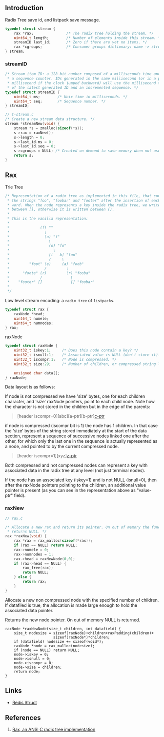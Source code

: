 ## Introduction


Radix Tree save id, and listpack save message.


```c
typedef struct stream {
    rax *rax;               /* The radix tree holding the stream. */
    uint64_t length;        /* Number of elements inside this stream. */
    streamID last_id;       /* Zero if there are yet no items. */
    rax *cgroups;           /* Consumer groups dictionary: name -> streamCG */
} stream;
```


### streamID
```c
/* Stream item ID: a 128 bit number composed of a milliseconds time and
 * a sequence counter. IDs generated in the same millisecond (or in a past
 * millisecond if the clock jumped backward) will use the millisecond time
 * of the latest generated ID and an incremented sequence. */
typedef struct streamID {
    uint64_t ms;        /* Unix time in milliseconds. */
    uint64_t seq;       /* Sequence number. */
} streamID;
```


```c
// t-stream.c
/* Create a new stream data structure. */
stream *streamNew(void) {
    stream *s = zmalloc(sizeof(*s));
    s->rax = raxNew();
    s->length = 0;
    s->last_id.ms = 0;
    s->last_id.seq = 0;
    s->cgroups = NULL; /* Created on demand to save memory when not used. */
    return s;
}
```


## Rax

Trie Tree
```c
/* Representation of a radix tree as implemented in this file, that contains
 * the strings "foo", "foobar" and "footer" after the insertion of each
 * word. When the node represents a key inside the radix tree, we write it
 * between [], otherwise it is written between ().
 *
 * This is the vanilla representation:
 *
 *              (f) ""
 *                \
 *                (o) "f"
 *                  \
 *                  (o) "fo"
 *                    \
 *                  [t   b] "foo"
 *                  /     \
 *         "foot" (e)     (a) "foob"
 *                /         \
 *      "foote" (r)         (r) "fooba"
 *              /             \
 *    "footer" []             [] "foobar"
 *
 */
 ```

Low level stream encoding: a `radix tree` of `listpacks`.

```c
typedef struct rax {
    raxNode *head;
    uint64_t numele;
    uint64_t numnodes;
} rax;
```

raxNode

```c
typedef struct raxNode {
    uint32_t iskey:1;     /* Does this node contain a key? */
    uint32_t isnull:1;    /* Associated value is NULL (don't store it). */
    uint32_t iscompr:1;   /* Node is compressed. */
    uint32_t size:29;     /* Number of children, or compressed string len. */
   
    unsigned char data[];
} raxNode;
```
Data layout is as follows:

If node is not compressed we have 'size' bytes, one for each children
character, and 'size' raxNode pointers, point to each child node.
Note how the character is not stored in the children but in the
edge of the parents:

> [header iscompr=0][abc][a-ptr][b-ptr][c-ptr](value-ptr?)

if node is compressed (iscompr bit is 1) the node has 1 children.
In that case the 'size' bytes of the string stored immediately at
the start of the data section, represent a sequence of successive
nodes linked one after the other, for which only the last one in
the sequence is actually represented as a node, and pointed to by
the current compressed node.

> [header iscompr=1][xyz][z-ptr](value-ptr?)

Both compressed and not compressed nodes can represent a key
with associated data in the radix tree at any level (not just terminal
nodes).

If the node has an associated key (iskey=1) and is not NULL
(isnull=0), then after the raxNode pointers pointing to the
children, an additional value pointer is present (as you can see
in the representation above as "value-ptr" field).

### raxNew
```c
// rax.c

/* Allocate a new rax and return its pointer. On out of memory the function
 * returns NULL. */
rax *raxNew(void) {
    rax *rax = rax_malloc(sizeof(*rax));
    if (rax == NULL) return NULL;
    rax->numele = 0;
    rax->numnodes = 1;
    rax->head = raxNewNode(0,0);
    if (rax->head == NULL) {
        rax_free(rax);
        return NULL;
    } else {
        return rax;
    }
}
```
Allocate a new non compressed node with the specified number of children.
If datafiled is true, the allocation is made large enough to hold the
associated data pointer.

Returns the new node pointer. On out of memory NULL is returned.

```
raxNode *raxNewNode(size_t children, int datafield) {
    size_t nodesize = sizeof(raxNode)+children+raxPadding(children)+
                      sizeof(raxNode*)*children;
    if (datafield) nodesize += sizeof(void*);
    raxNode *node = rax_malloc(nodesize);
    if (node == NULL) return NULL;
    node->iskey = 0;
    node->isnull = 0;
    node->iscompr = 0;
    node->size = children;
    return node;
}
```


## Links

- [Redis Struct](/docs/CS/DB/Redis/struct.md)

## References
1. [Rax, an ANSI C radix tree implementation](https://github.com/antirez/rax)

